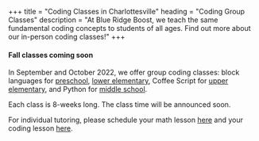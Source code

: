 +++
title = "Coding Classes in Charlottesville"
heading = "Coding Group Classes"
description = "At Blue Ridge Boost, we teach the same fundamental coding concepts to students of all ages. Find out more about our in-person coding classes!"
+++

#### Fall classes coming soon

In September and October 2022, we offer group coding classes: block languages for [preschool](/preschool), [lower elementary](/k2), Coffee Script for [upper elementary](/upper_elementary), and Python for [middle school](/python_ms).


Each class is 8-weeks long. The class time will be announced soon.


For individual tutoring, please schedule your math lesson [here](/mathtutoring) and your coding lesson [here](/cstutoring).
